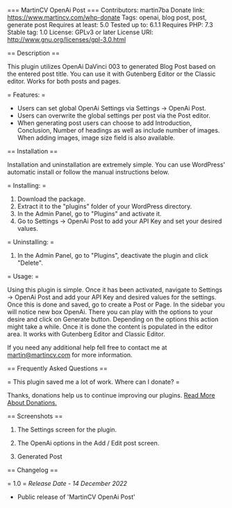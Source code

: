 === MartinCV OpenAi Post ===
Contributors: martin7ba
Donate link: https://www.martincv.com/whp-donate
Tags: openai, blog post, post, generate post
Requires at least: 5.0
Tested up to: 6.1.1
Requires PHP: 7.3
Stable tag: 1.0
License: GPLv3 or later
License URI: http://www.gnu.org/licenses/gpl-3.0.html

== Description ==

This plugin utilizes OpenAi DaVinci 003 to generated Blog Post based on the entered post title.
You can use it with Gutenberg Editor or the Classic editor. Works for both posts and pages.

= Features: =

- Users can set global OpenAi Settings via Settings -> OpenAi Post.
- Users can overwrite the global settings per post via the Post editor.
- When generating post users can choose to add Introduction, Conclusion, Number of headings as well as include number of images.
  When adding images, image size field is also available.

== Installation ==

Installation and uninstallation are extremely simple. You can use WordPress' automatic install or follow the manual instructions below.

= Installing: =

1. Download the package.
2. Extract it to the "plugins" folder of your WordPress directory.
3. In the Admin Panel, go to "Plugins" and activate it.
4. Go to Settings -> OpenAi Post to add your API Key and set your desired values.

= Uninstalling: =

1. In the Admin Panel, go to "Plugins", deactivate the plugin and click "Delete".

= Usage: =

Using this plugin is simple. Once it has been activated, navigate to Settings -> OpenAi Post and add your API Key and desired values for the settings.
Once this is done and saved, go to create a Post or Page. In the sidebar you will notice new box OpenAi. There you can play with the options to your desire and click on Generate button. Depending on the options this action might take a while. Once it is done the content is populated in the editor area. It works with Gutenberg Editor and Classic Editor.

If you need any additional help fell free to contact me at [martin@martincv.com](mailto:martin@martincv.com) for more information.

== Frequently Asked Questions ==

= This plugin saved me a lot of work. Where can I donate? =

Thanks, donations help us to continue improving our plugins. [Read More About Donations.](https://www.martincv.com/whp-donate/)

== Screenshots ==

1. The Settings screen for the plugin.

2. The OpenAi options in the Add / Edit post screen.

3. Generated Post

== Changelog ==

= 1.0 =
_Release Date - 14 December 2022_

- Public release of 'MartinCV OpenAi Post'
